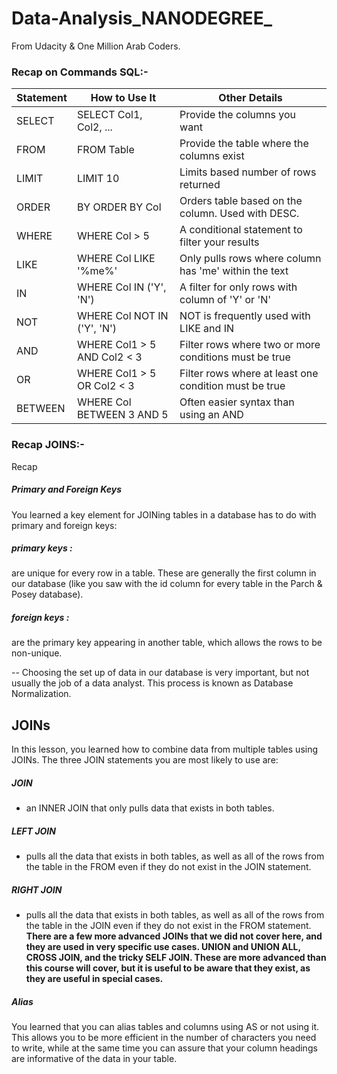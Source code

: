 # Data-Analysis_NANODEGREE_
From Udacity &amp; One Million Arab Coders.

 ### Recap on Commands SQL:-

| Statement | How to Use It	 | Other Details |
| --- | --- | --- |
| SELECT	| SELECT Col1, Col2, ...	| Provide the columns you want |
| FROM	| FROM Table |	Provide the table where the columns exist |
|LIMIT	|LIMIT 10	| Limits based number of rows returned|
|ORDER |BY	ORDER BY Col	| Orders table based on the column. Used with DESC.|
|WHERE	|WHERE Col > 5	| A conditional statement to filter your results |
|LIKE	|WHERE Col LIKE '%me%'	| Only pulls rows where column has 'me' within the text |
|IN	|WHERE Col IN ('Y', 'N')	| A filter for only rows with column of 'Y' or 'N' |
|NOT |WHERE Col NOT IN ('Y', 'N') |	NOT is frequently used with LIKE and IN |
|AND	|WHERE Col1 > 5 AND Col2 < 3 |	Filter rows where two or more conditions must be true |
|OR	|WHERE Col1 > 5 OR Col2 < 3	| Filter rows where at least one condition must be true |
|BETWEEN |	WHERE Col BETWEEN 3 AND 5	| Often easier syntax than using an AND |

### Recap JOINS:-


Recap
##### Primary and Foreign Keys
You learned a key element for JOINing tables in a database has to do with primary and foreign keys:

##### primary keys :
are unique for every row in a table. These are generally the first column in our database (like you saw with the id column for every table in the Parch & Posey database).

##### foreign keys :
are the primary key appearing in another table, which allows the rows to be non-unique.

-- Choosing the set up of data in our database is very important, but not usually the job of a data analyst. This process is known as Database Normalization.

## JOINs
In this lesson, you learned how to combine data from multiple tables using JOINs. The three JOIN statements you are most likely to use are:

##### JOIN 
- an INNER JOIN that only pulls data that exists in both tables.
##### LEFT JOIN 
- pulls all the data that exists in both tables, as well as all of the rows from the table in the FROM even if they do not exist in the JOIN statement.
##### RIGHT JOIN 
- pulls all the data that exists in both tables, as well as all of the rows from the table in the JOIN even if they do not exist in the FROM statement.
__There are a few more advanced JOINs that we did not cover here, and they are used in very specific use cases. UNION and UNION ALL, CROSS JOIN, and the tricky SELF JOIN. These are more advanced than this course will cover, but it is useful to be aware that they exist, as they are useful in special cases.__

##### Alias
You learned that you can alias tables and columns using AS or not using it. This allows you to be more efficient in the number of characters you need to write, while at the same time you can assure that your column headings are informative of the data in your table.
